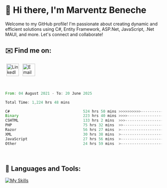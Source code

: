 # 👋 Hi there, I'm Marventz Beneche

Welcome to my GitHub profile! I'm passionate about creating dynamic and efficient solutions using C#, Entity Framework, ASP.Net, JavaScript, .Net MAUI, and more. Let's connect and collaborate!

## ✉️ Find me on:
 <a href="https://linkedin.com/in/benechem" target="_blank" rel="noopener noreferrer"> <img src="https://icons.iconarchive.com/icons/limav/flat-gradient-social/512/Linkedin-icon.png" alt="LinkedIn" height="40" style="vertical-align:top; margin:4px"></a>
 <a href="mailto:info@benechem.co"> <img src="https://icons.iconarchive.com/icons/dtafalonso/android-lollipop/512/Gmail-icon.png" alt="Email" height="40" style="vertical-align:top; margin:4px"></a>
</p>

<br/>
<!--START_SECTION:waka-->

```rust
From: 04 August 2021 - To: 20 June 2025

Total Time: 1,224 hrs 48 mins

C#                                 524 hrs 50 mins >>>>>>>>>>---------------   41.99 %
Binary                             223 hrs 40 mins >>>>---------------------   17.90 %
CSHTML                             133 hrs 2 mins  >>>----------------------   10.65 %
PHP                                75 hrs 32 mins  >>-----------------------   06.04 %
Razor                              56 hrs 27 mins  >------------------------   04.52 %
XML                                30 hrs 38 mins  >------------------------   02.45 %
JavaScript                         27 hrs 56 mins  >------------------------   02.24 %
Other                              24 hrs 59 mins  >------------------------   02.00 %
```

<!--END_SECTION:waka-->
<br />

## 🧰 Languages and Tools:

[![My Skills](https://skillicons.dev/icons?i=js,html,css,cs,java,php,mysql,dotnet,bootstrap,visualstudio,vscode,androidstudio,azure,xd,wordpress,raspberrypi)](https://skillicons.dev)
<br />

